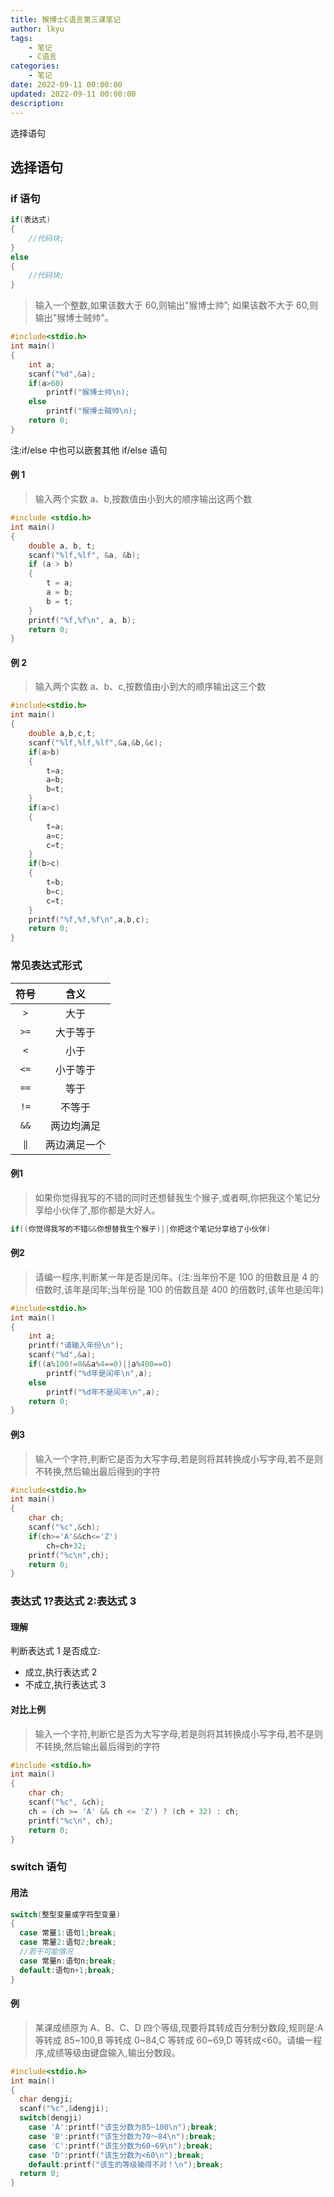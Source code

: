 ```yaml
---
title: 猴博士C语言第三课笔记
author: lkyu
tags:
    - 笔记
    - C语言
categories:
    - 笔记
date: 2022-09-11 00:00:00
updated: 2022-09-11 00:00:00
description:
---
```


选择语句

<!-- more -->

## 选择语句

### if 语句

```c
if(表达式)
{
    //代码块;
}
else
{
    //代码块;
}
```

> 输入一个整数,如果该数大于 60,则输出"猴博士帅”;
> 如果该数不大于 60,则输出"猴博士贼帅”。

```c
#include<stdio.h>
int main()
{
    int a;
    scanf("%d",&a);
    if(a>60)
        printf("猴博士帅\n);
    else
        printf("猴博士贼帅\n);
    return 0;
}
```

注:if/else 中也可以嵌套其他 if/else 语句

#### 例 1

> 输入两个实数 a、b,按数值由小到大的顺序输出这两个数

```c
#include <stdio.h>
int main()
{
    double a, b, t;
    scanf("%lf,%lf", &a, &b);
    if (a > b)
    {
        t = a;
        a = b;
        b = t;
    }
    printf("%f,%f\n", a, b);
    return 0;
}
```

#### 例 2

> 输入两个实数 a、b、c,按数值由小到大的顺序输出这三个数

```c
#include<stdio.h>
int main()
{
    double a,b,c,t;
    scanf("%lf,%lf,%lf",&a,&b,&c);
    if(a>b)
    {
        t=a;
        a=b;
        b=t;
    }
    if(a>c)
    {
        t=a;
        a=c;
        c=t;
    }
    if(b>c)
    {
        t=b;
        b=c;
        c=t;
    }
    printf("%f,%f,%f\n",a,b,c);
    return 0;
}
```

### 常见表达式形式

| 符号 |     含义     |
| :--: | :----------: |
| `>`  |     大于     |
| `>=` |   大于等于   |
| `<`  |     小于     |
| `<=` |   小于等于   |
| `==` |     等于     |
| `!=` |    不等于    |
| `&&` |  两边均满足  |
| `‖`  | 两边满足一个 |

#### 例1

> 如果你觉得我写的不错的同时还想替我生个猴子,或者啊,你把我这个笔记分享给小伙伴了,那你都是大好人。

```c
if((你觉得我写的不错&&你想替我生个猴子)||你把这个笔记分享给了小伙伴)
```

#### 例2

> 请编一程序,判断某一年是否是闰年。(注:当年份不是 100 的倍数且是 4 的倍数时,该年是闰年;当年份是 100 的倍数且是 400 的倍数时,该年也是闰年)

```c
#include<stdio.h>
int main()
{
    int a;
    printf("请输入年份\n");
    scanf("%d",&a);
    if((a%100!=0&&a%4==0)||a%400==0)
        printf("%d年是闰年\n",a);
    else
        printf("%d年不是闰年\n",a);
    return 0;
}
```

#### 例3

> 输入一个字符,判断它是否为大写字母,若是则将其转换成小写字母,若不是则不转换,然后输出最后得到的字符

```c
#include<stdio.h>
int main()
{
    char ch;
    scanf("%c",&ch);
    if(ch>='A'&&ch<='Z')
        ch=ch+32;
    printf("%c\n",ch);
    return 0;
}
```

### 表达式 1?表达式 2:表达式 3

#### 理解

判断表达式 1 是否成立:

-   成立,执行表达式 2
-   不成立,执行表达式 3

#### 对比上例

> 输入一个字符,判断它是否为大写字母,若是则将其转换成小写字母,若不是则不转换,然后输出最后得到的字符

```c
#include <stdio.h>
int main()
{
    char ch;
    scanf("%c", &ch);
    ch = (ch >= 'A' && ch <= 'Z') ? (ch + 32) : ch;
    printf("%c\n", ch);
    return 0;
}
```

### switch 语句

#### 用法

```c
switch(整型变量或字符型变量)
{
  case 常量1:语句1;break;
  case 常量2:语句2;break;
  //若干可能情况
  case 常量n:语句n;break;
  default:语句n+1;break;
}
```

#### 例

> 某课成绩原为 A、B、C、D 四个等级,现要将其转成百分制分数段,规则是:A 等转成 85~100,B 等转成 0~84,C 等转成 60~69,D 等转成<60。请编一程序,成绩等级由键盘输入,输出分数段。

```c
#include<stdio.h>
int main()
{
  char dengji;
  scanf("%c",&dengji);
  switch(dengji)
    case 'A':printf("该生分数为85~100\n");break;
    case 'B':printf("该生分数为70～84\n");break;
    case 'C':printf("该生分数为60~69\n");break;
    case 'D':printf("该生分数为<60\n");break;
    default:printf("该生的等级输得不对！\n");break;
  return 0;
}
```
